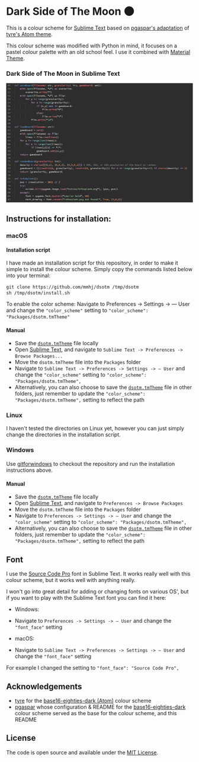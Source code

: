 # Dark Side of The Moon 🌑

This is a colour scheme for [Sublime Text](https://sublimetext.com) based on [pgaspar's adaptation](https://github.com/pgaspar/base16-eighties-dark) of [tyre's Atom theme](https://github.com/tyre/base16-eighties-dark).

This colour scheme was modified with Python in mind, it focuses on a pastel colour palette with an old school feel.
I use it combined with [Material Theme](https://github.com/equinusocio/material-theme).


### Dark Side of The Moon in Sublime Text

![The colour scheme in Sublime Text](https://github.com/mmhj/dsotm/blob/master/img/dsotm_subl.png)


## Instructions for installation:

### macOS

#### Installation script

I have made an installation script for this repository, in order to make it simple to install the colour scheme. 
Simply copy the commands listed below into your terminal:

```console
git clone https://github.com/mmhj/dsotm /tmp/dsotm
sh /tmp/dsotm/install.sh
```

To enable the color scheme:
Navigate to Preferences -> Settings -> — User 
and change the `"color_scheme"` setting to `"color_scheme": "Packages/dsotm.tmTheme"`


#### Manual

* Save the [`dsotm.tmTheme`](https://github.com/mmhj/dsotm/blob/main/tmTheme/dsotm.tmTheme) file locally
* Open [Sublime Text](https://sublimetext.com), and navigate to `Sublime Text -> Preferences -> Browse Packages...`
* Move the `dsotm.tmTheme` file into the `Packages` folder
* Navigate to `Sublime Text -> Preferences -> Settings -> — User` and change the `"color_scheme"` setting to `"color_scheme": "Packages/dsotm.tmTheme",`
* Alternatively, you can also choose to save the [`dsotm.tmTheme`](https://github.com/mmhj/dsotm/blob/main/tmTheme/dsotm.tmTheme) file in other folders, just remember to update the `"color_scheme": "Packages/dsotm.tmTheme",` setting to reflect the path


### Linux

I haven't tested the directories on Linux yet, however you can just simply change the directories in the installation script.


### Windows

####

Use [gitforwindows](gitforwindows.org) to checkout the repository and run the installation instructions above.

#### Manual

* Save the [`dsotm.tmTheme`](https://github.com/mmhj/dsotm/blob/main/tmTheme/dsotm.tmTheme) file locally
* Open [Sublime Text](https://sublimetext.com), and navigate to `Preferences -> Browse Packages`
* Move the `dsotm.tmTheme` file into the `Packages` folder
* Navigate to `Preferences -> Settings -> — User` and change the `"color_scheme"` setting to `"color_scheme": "Packages/dsotm.tmTheme",`
* Alternatively, you can also choose to save the [`dsotm.tmTheme`](https://github.com/mmhj/eighties_dsotm/blob/main/tmTheme/dsotm.tmTheme) file in other folders, just remember to update the `"color_scheme": "Packages/dsotm.tmTheme",` setting to reflect the path


## Font

I use the [Source Code Pro](https://fonts.google.com/specimen/Source+Code+Pro) font in Sublime Text.
It works really well with this colour scheme, but it works well with anything really.

I won't go into great detail for adding or changing fonts on various OS', but if you want to play with the Sublime Text font you can find it here:

* Windows: 
* Navigate to `Preferences -> Settings -> — User` and change the `"font_face"` setting

* macOS:
* Navigate to `Sublime Text -> Preferences -> Settings -> — User` and change the `"font_face"` setting

For example I changed the setting to `"font_face": "Source Code Pro",`


## Acknowledgements

* [tyre](https://github.com/tyre) for the [base16-eighties-dark (Atom)](https://github.com/tyre/base16-eighties-dark) colour scheme
* [pgaspar](https://github.com/pgaspar) whose configuration & README for the [base16-eighties-dark](https://github.com/pgaspar/base16-eighties-dark) colour scheme served as the base for the colour scheme, and this README


## License

The code is open source and available under the [MIT License](https://github.com/mmhj/dsotm/blob/main/LICENSE).
